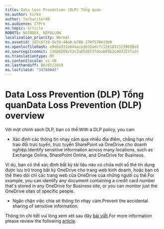 ```yaml
---
title: Data Loss Prevention (DLP) Tổng quan
ms.author: kirks
author: Techwriter40
ms.audience: ITPro
ms.topic: article
ROBOTS: NOINDEX, NOFOLLOW
localization_priority: Normal
ms.assetid: 187c6f19-3e7d-48a0-b785-170f578419b9
ms.openlocfilehash: e9ebad31e64aacedb32adcfc12e18313139058e2
ms.sourcegitcommit: 136b8209c52c2a05d0f2fdaab93b2cd92253fa2c
ms.translationtype: MT
ms.contentlocale: vi-VN
ms.lasthandoff: 06/07/2019
ms.locfileid: "34769845"
---
```

# <a name="data-loss-prevention-dlp-overview"></a><span data-ttu-id="0d8a4-102">Data Loss Prevention (DLP) Tổng quan</span><span class="sxs-lookup"><span data-stu-id="0d8a4-102">Data Loss Prevention (DLP) overview</span></span>

<span data-ttu-id="0d8a4-103">Với một chính sách DLP, bạn có thể:</span><span class="sxs-lookup"><span data-stu-id="0d8a4-103">With a DLP policy, you can:</span></span>

- <span data-ttu-id="0d8a4-104">Xác định các thông tin nhạy cảm qua nhiều địa điểm, chẳng hạn như trao đổi trực tuyến, trực tuyến SharePoint và OneDrive cho doanh nghiệp.</span><span class="sxs-lookup"><span data-stu-id="0d8a4-104">Identify sensitive information across many locations, such as Exchange Online, SharePoint Online, and OneDrive for Business.</span></span>


<span data-ttu-id="0d8a4-105">Ví dụ, bạn có thể xác định bất kỳ tài liệu nào có chứa một số thẻ tín dụng được lưu trữ trong bất kỳ OneDrive cho trang web kinh doanh, hoặc bạn có thể theo dõi chỉ các trang web của OneDrive của những người cụ thể.</span><span class="sxs-lookup"><span data-stu-id="0d8a4-105">For example, you can identify any document containing a credit card number that's stored in any OneDrive for Business site, or you can monitor just the OneDrive sites of specific people.</span></span>

- <span data-ttu-id="0d8a4-106">Ngăn chặn việc chia sẻ thông tin nhạy cảm.</span><span class="sxs-lookup"><span data-stu-id="0d8a4-106">Prevent the accidental sharing of sensitive information.</span></span>


<span data-ttu-id="0d8a4-107">Thông tin chi tiết vui lòng xem xét sau đây [bài viết](https://docs.microsoft.com/office365/securitycompliance/data-loss-prevention-policies).</span><span class="sxs-lookup"><span data-stu-id="0d8a4-107">For more information please review the following [article](https://docs.microsoft.com/office365/securitycompliance/data-loss-prevention-policies).</span></span>

